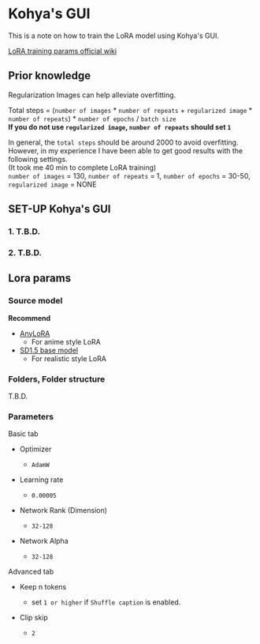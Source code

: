 # Kohya's GUI
This is a note on how to train the LoRA model using Kohya's GUI.
  
[LoRA training params official wiki](https://github.com/bmaltais/kohya_ss/wiki/LoRA-training-parameters#explaining-lora-learning-settings-using-kohya_ss-for-stable-diffusion-understanding-by-everyone)
  
## Prior knowledge
Regularization Images can help alleviate overfitting.
  
Total steps = (`number of images` * `number of repeats` + `regularized image` * `number of repeats`) * `number of epochs` / `batch size`  
**If you do not use `regularized image`, `number of repeats` should set `1`**
  
In general, the `total steps` should be around 2000 to avoid overfitting.  
However, in my experience I have been able to get good results with the following settings.  
(It took me 40 min to complete LoRA training)  
`number of images` = 130, `number of repeats` = 1, `number of epochs` = 30-50, `regularized image` = NONE  


## SET-UP Kohya's GUI
### 1. T.B.D.


### 2. T.B.D.


## Lora params

### Source model
**Recommend**  
- [AnyLoRA](https://civitai.com/models/23900/anylora-checkpoint)
  - For anime style LoRA
- [SD1.5 base model](https://huggingface.co/runwayml/stable-diffusion-v1-5/tree/main)
  - For realistic style LoRA


### Folders, Folder structure
T.B.D.

### Parameters


Basic tab
  
- Optimizer
  - `AdamW`

- Learning rate
  - `0.00005`

- Network Rank (Dimension)
  - `32-128`

- Network Alpha
  - `32-128`
  
  
Advanced tab  
  
- Keep n tokens
  - set `1 or higher` if `Shuffle caption` is enabled.

- Clip skip
  - `2`


